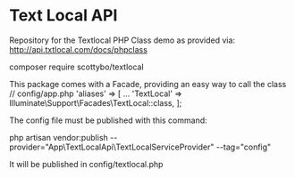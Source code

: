 # Text Local API
Repository for the Textlocal PHP Class demo as provided via: http://api.txtlocal.com/docs/phpclass

composer require scottybo/textlocal


This package comes with a Facade, providing an easy way to call the class
// config/app.php
'aliases' => [
    ...
    'TextLocal' => Illuminate\Support\Facades\TextLocal::class,
];

The config file must be published with this command:

php artisan vendor:publish --provider="App\TextLocalApi\TextLocalServiceProvider" --tag="config"

It will be published in config/textlocal.php